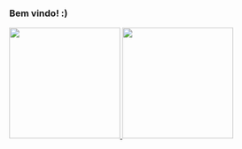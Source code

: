### Bem vindo! :)
<div>
<a href="https://github.com/4llay">
<img height="200em" src="https://github-readme-stats.vercel.app/api?username=4llay&show_icons=true"/>
<img height="200em" src="https://github-readme-stats.vercel.app/api/top-langs/?username=anuraghazra&layout=compact&custom_title="linguagens mais usadas..."/>
</div>
